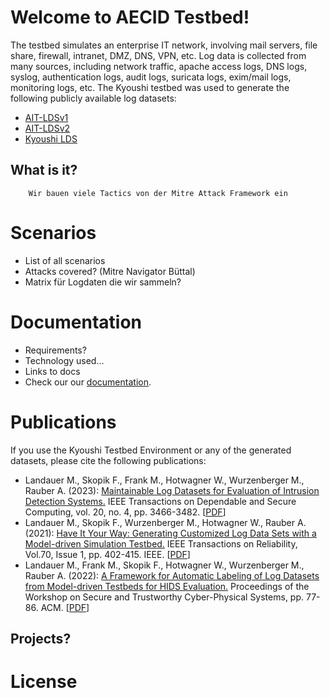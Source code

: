 

# Welcome to AECID Testbed!

The testbed simulates an enterprise IT network, involving mail servers, file share, firewall, intranet, DMZ, DNS, VPN, etc. Log data is collected from many sources, including network traffic, apache access logs, DNS logs, syslog, authentication logs, audit logs, suricata logs, exim/mail logs, monitoring logs, etc. The Kyoushi testbed was used to generate the following publicly available log datasets:

 * [AIT-LDSv1](https://zenodo.org/record/4264796)
 * [AIT-LDSv2](https://zenodo.org/record/5789064)
 * [Kyoushi LDS](https://zenodo.org/record/5779411)
 

## What is it?
        Wir bauen viele Tactics von der Mitre Attack Framework ein

# Scenarios

  * List of all scenarios
  * Attacks covered? (Mitre Navigator Büttal)
  * Matrix für Logdaten die wir sammeln?

# Documentation

  * Requirements?
  * Technology used...
  * Links to docs
  * Check our our [documentation](https://aeciddocs.ait.ac.at/atb-aecid-testbed/current/).


# Publications

If you use the Kyoushi Testbed Environment or any of the generated datasets, please cite the following publications: 

* Landauer M., Skopik F., Frank M., Hotwagner W., Wurzenberger M., Rauber A. (2023): [Maintainable Log Datasets for Evaluation of Intrusion Detection Systems.](https://ieeexplore.ieee.org/abstract/document/9866880) IEEE Transactions on Dependable and Secure Computing, vol. 20, no. 4, pp. 3466-3482. \[[PDF](https://arxiv.org/pdf/2203.08580.pdf)\]
* Landauer M., Skopik F., Wurzenberger M., Hotwagner W., Rauber A. (2021): [Have It Your Way: Generating Customized Log Data Sets with a Model-driven Simulation Testbed.](https://ieeexplore.ieee.org/document/9262078) IEEE Transactions on Reliability, Vol.70, Issue 1, pp. 402-415. IEEE. \[[PDF](https://www.skopik.at/ait/2020_trel.pdf)\]
* Landauer M., Frank M., Skopik F., Hotwagner W., Wurzenberger M., Rauber A. (2022): [A Framework for Automatic Labeling of Log Datasets from Model-driven Testbeds for HIDS Evaluation.](https://dl.acm.org/doi/abs/10.1145/3510547.3517924) Proceedings of the Workshop on Secure and Trustworthy Cyber-Physical Systems, pp. 77-86. ACM. \[[PDF](https://www.skopik.at/ait/2022_satcps.pdf)\]
## Projects?

# License

